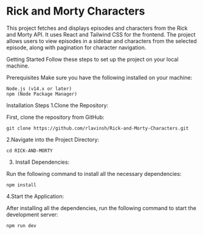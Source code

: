 # Rick and Morty Characters

This project fetches and displays episodes and characters from the Rick and Morty API. It uses React and Tailwind CSS for the frontend. The project allows users to view episodes in a sidebar and characters from the selected episode, along with pagination for character navigation.

Getting Started
Follow these steps to set up the project on your local machine.

Prerequisites
Make sure you have the following installed on your machine:

    Node.js (v14.x or later)
    npm (Node Package Manager) 

Installation Steps
1.Clone the Repository:

First, clone the repository from GitHub:
              
    git clone https://github.com/rlavinsh/Rick-and-Morty-Characters.git

2.Navigate into the Project Directory:
              
    cd RICK-AND-MORTY

3. Install Dependencies:

Run the following command to install all the necessary dependencies:

    npm install
4.Start the Application:

After installing all the dependencies, run the following command to start the development server:

    npm run dev
              
